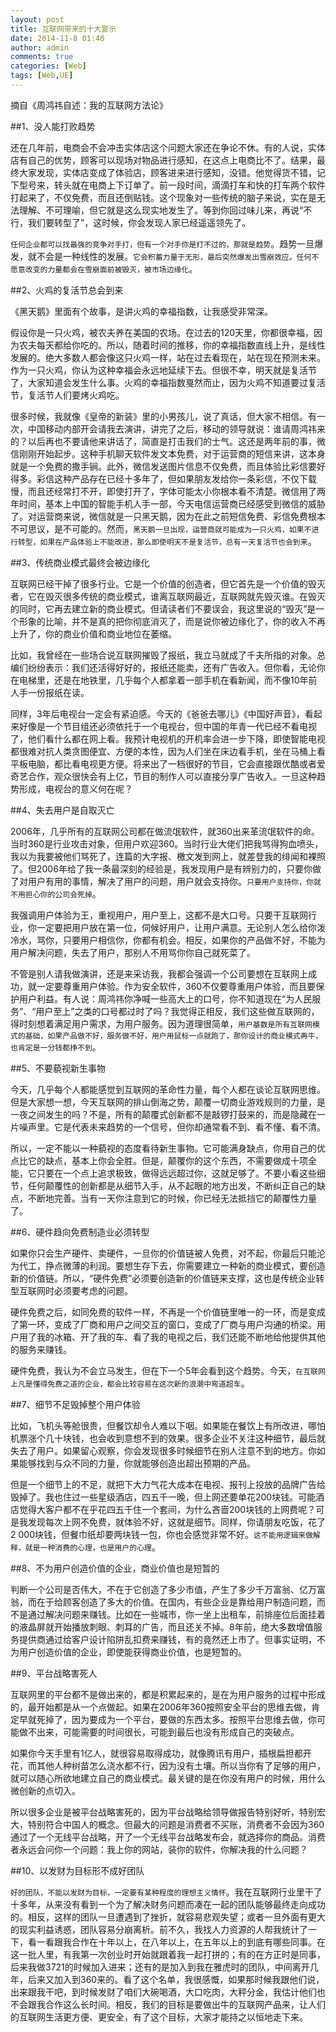 ```yaml
---
layout: post
title: 互联网带来的十大警示
date: 2014-11-8 01:40
author: admin
comments: true
categories: [Web]
tags: [Web,UE]
---
```


摘自《周鸿祎自述：我的互联网方法论》

<!-- more -->

##1、没人能打败趋势

还在几年前，电商会不会冲击实体店这个问题大家还在争论不休。有的人说，实体店有自己的优势，顾客可以现场对物品进行感知，在这点上电商比不了。结果，最终大家发现，实体店变成了体验店，顾客进来进行感知，没错。他觉得货不错，记下型号来，转头就在电商上下订单了。前一段时间，滴滴打车和快的打车两个软件打起来了，不仅免费，而且还倒贴钱。这个现象对一些传统的脑子来说，实在是无法理解、不可理喻，但它就是这么现实地发生了。等到你回过味儿来，再说“不行，我们要转型了”，这时候，你会发现人家已经遥遥领先了。

`任何企业都可以找最强的竞争对手打，但有一个对手你是打不过的，那就是趋势`。趋势一旦爆发，就不会是一种线性的发展。`它会积蓄力量于无形，最后突然爆发出雪崩效应。任何不愿意改变的力量都会在雪崩面前被毁灭，被市场边缘化`。 

##2、火鸡的复活节总会到来

《黑天鹅》里面有个故事，是讲火鸡的幸福指数，让我感受非常深。

假设你是一只火鸡，被农夫养在美国的农场。在过去的120天里，你都很幸福，因为农夫每天都给你吃的。所以，随着时间的推移，你的幸福指数直线上升，是线性发展的。绝大多数人都会像这只火鸡一样，站在过去看现在，站在现在预测未来。作为一只火鸡，你认为这种幸福会永远地延续下去。但很不幸，明天就是复活节了，大家知道会发生什么事。火鸡的幸福指数戛然而止，因为火鸡不知道要过复活节，复活节人们要烤火鸡吃。

很多时候，我就像《皇帝的新装》里的小男孩儿，说了真话，但大家不相信。有一次，中国移动内部开会请我去演讲，讲完了之后，移动的领导就说：谁请周鸿祎来的？以后再也不要请他来讲话了，简直是打击我们的士气。这还是两年前的事，微信刚刚开始起步。这种手机聊天软件发文本免费，对于运营商的短信来讲，这本身就是一个免费的撒手锏。此外，微信发送图片信息不仅免费，而且体验比彩信要好得多。彩信这种产品存在已经十多年了，但如果朋友发给你一条彩信，不仅下载慢，而且还经常打不开，即使打开了，字体可能太小你根本看不清楚。微信用了两年时间，基本上中国的智能手机人手一部，今天电信运营商已经感受到微信的威胁了。对运营商来说，微信就是一只黑天鹅，因为在此之前短信免费、彩信免费根本不可思议，是不可能的。然而，`黑天鹅一旦出现，运营商就可能成为一只火鸡，如果不进行转型，如果在产品体验上不能改进，那么即使明天不是复活节，总有一天复活节也会到来`。

##3、传统商业模式最终会被边缘化

互联网已经干掉了很多行业。它是一个价值的创造者，但它首先是一个价值的毁灭者，它在毁灭很多传统的商业模式，谁离互联网最近，互联网就先毁灭谁。在毁灭的同时，它再去建立新的商业模式。但请读者们不要误会，我这里说的“毁灭”是一个形象的比喻，并不是真的把你彻底消灭了，而是说你被边缘化了，你的收入不再上升了，你的商业价值和商业地位在萎缩。

比如，我曾经在一些场合说互联网摧毁了报纸，我立马就成了千夫所指的对象。总编们纷纷表示：我们还活得好好的，报纸还能卖，还有广告收入。但你看，无论你在电梯里，还是在地铁里，几乎每个人都拿着一部手机在看新闻，而不像10年前人手一份报纸在读。

同样，3年后电视台一定会有紧迫感。今天的《爸爸去哪儿》《中国好声音》，看起来好像是一个节目组还必须依托于一个电视台，但中国的年青一代已经不看电视了，他们看什么都在网上看。我预计电视机的开机率会进一步下降，即使智能电视都很难对抗人类贪图便宜、方便的本性，因为人们坐在床边看手机，坐在马桶上看平板电脑，都比看电视更方便。将来出了一档很好的节目，它会直接跟优酷或者爱奇艺合作，观众很快会有上亿，节目的制作人可以直接分享广告收入。一旦这种趋势形成，电视台的意义何在呢？

##4、失去用户是自取灭亡

2006年，几乎所有的互联网公司都在做流氓软件，就360出来革流氓软件的命。当时360是行业攻击对象，但用户欢迎360。当时行业大佬们把我骂得狗血喷头，我以为我要被他们骂死了，连篇的大字报、檄文发到网上，就差登我的绯闻和裸照了。但2006年给了我一条最深刻的经验是，我发现用户是有辨别力的，只要你做了对用户有用的事情，解决了用户的问题，用户就会支持你。`只要用户支持你，你就不用担心你的公司会死掉`。

我强调用户体验为王，重视用户，用户至上，这都不是大口号。只要干互联网行业，你一定要把用户放在第一位，伺候好用户，让用户满意。无论别人怎么给你泼冷水，骂你，只要用户相信你，你都有机会。相反，如果你的产品做不好，不能为用户解决问题，失去了用户，那别人不用骂你你自己就死菜了。

不管是别人请我做演讲，还是来采访我，我都会强调一个公司要想在互联网上成功，就一定要尊重用户体验。作为安全软件，360不仅要尊重用户体验，而且要保护用户利益。有人说：周鸿祎你净喊一些高大上的口号，你不知道现在“为人民服务”、“用户至上”之类的口号都过时了吗？我觉得正相反，我们这些做互联网的，得时刻想着满足用户需求，为用户服务。因为道理很简单，`用户基数是所有互联网模式的基础，如果产品做不好，服务做不好，用户用鼠标一点就跑了，那你设计的商业模式再牛，也肯定是一分钱都挣不到`。

##5、不要藐视新生事物

今天，几乎每个人都能感觉到互联网的革命性力量，每个人都在谈论互联网思维。但是大家想一想，今天互联网的排山倒海之势，颠覆一切商业游戏规则的力量，是一夜之间发生的吗？不是，所有的颠覆式创新都不是敲锣打鼓来的，而是隐藏在一片噪声里。它是代表未来趋势的一个信号，但你却通常看不到、看不懂、看不清。

所以，一定不能以一种藐视的态度看待新生事物。它可能满身缺点，你用自己的优点比它的缺点，基本上你会全胜。但是，颠覆你的这个东西，不需要做成十项全能，它只要在一个点上追求极致，做得远远超过你，这就足够了。不要小看这些细节，任何颠覆性的创新都是从细节入手，从不起眼的地方出发，不断纠正自己的缺点，不断地完善。当有一天你注意到它的时候，你已经无法抵挡它的颠覆性力量了。

##6、硬件趋向免费制造业必须转型

如果你只会生产硬件、卖硬件，一旦你的价值链被人免费，对不起，你最后只能沦为代工，挣点微薄的利润。要想生存下去，你需要建立一种新的商业模式，要创造新的价值链。所以，“硬件免费”必须要创造新的价值链来支撑，这也是传统企业转型互联网时必须要考虑的问题。

硬件免费之后，如同免费的软件一样，不再是一个价值链里唯一的一环，而是变成了第一环，变成了厂商和用户之间交互的窗口，变成了厂商与用户沟通的桥梁。用户用了我的冰箱、开了我的车、看了我的电视之后，我们还能不断地给他提供其他的服务来赚钱。

硬件免费，我认为不会立马发生，但在下一个5年会看到这个趋势。今天，`在互联网上凡是懂得免费之道的企业，都会比较容易在这次新的浪潮中弯道超车`。

##7、细节不足毁掉整个用户体验

比如，飞机头等舱很贵，但餐饮却令人难以下咽。如果能在餐饮上有所改进，哪怕机票涨个几十块钱，也会收到意想不到的效果。很多企业不关注这种细节，最后就失去了用户。如果留心观察，你会发现很多时候细节在别人注意不到的地方。你如果能够找到与众不同的力量，你就能够创造出超出预期的产品。

但是一个细节上的不足，就把下大力气花大成本在电视、报刊上投放的品牌广告给毁掉了。我也住过一些星级酒店，四五千一晚，但上网还要单花200块钱。可能酒店觉得大客户都不在乎花四五千住一个套间，为什么吝啬200块钱的上网费呢？可是我发现每次上网不免费，就体验不好，这就是细节。同样，你请朋友吃饭，花了2 000块钱，但餐巾纸却要两块钱一包，你也会感觉非常不好。`这不能用逻辑来做解释，就是一种消费的心理，也是用户的心理`。

##8、不为用户创造价值的企业，商业价值也是短暂的

判断一个公司是否伟大，不在于它创造了多少市值，产生了多少千万富翁、亿万富翁，而在于给顾客创造了多大的价值。在国内，有些企业是靠给用户制造问题，而不是通过解决问题来赚钱。比如在一些城市，你一坐上出租车，前排座位后面挂着的液晶屏就开始播放刺眼、刺耳的广告，而且还关不掉。8年前，绝大多数增值服务提供商通过给客户设计陷阱乱扣费来赚钱，有的竟然还上市了。但事实证明，不为用户创造价值的企业，即使能获得商业价值，也是短暂的。

##9、平台战略害死人

互联网里的平台都不是做出来的，都是积累起来的，是在为用户服务的过程中形成的，最开始都是从一个点做起。如果在2006年360按照安全平台的思维去做，肯定早就死掉了，因为要成为一个平台，要做的东西太多。按照平台思维去做，你可能做不出来，可能需要的时间很长，可能到最后也没有形成自己的突破点。

如果你今天手里有1亿人，就很容易取得成功，就像腾讯有用户，插根扁担都开花，而其他人种树苗怎么浇水都不行，因为没有土壤。所以当你有了足够的用户，就可以随心所欲地建立自己的商业模式。最关键的是在你没有用户的时候，用什么微创新的点切入。

所以很多企业是被平台战略害死的，因为平台战略给领导做报告特别好听，特别宏大，特别符合中国人的概念。但最大的问题是消费者不买账，消费者不会因为360通过了一个无线平台战略，开了一个无线平台战略发布会，就选择你的商品。消费者永远会问你一个问题：我上你的网站，装你的软件，你解决我的什么问题？

##10、以发财为目标形不成好团队

`好的团队，不能以发财为目标，一定要有某种程度的理想主义情怀`。我在互联网行业里干了十多年，从来没有看到一个为了解决财务问题而凑在一起的团队能够最终走向成功的。相反，这样的团队一旦遭遇到了挫折，就容易悲观失望；或者一旦外面有更大的现实利益诱惑，团队容易分崩离析。前不久，我找人力资源的人帮我统计了一下，看一看跟我合作在十年以上，在八年以上，在五年以上的到底有哪些同事。在这一批人里，有我第一次创业时开始就跟着我一起打拼的；有的在方正时是同事，后来我做3721的时候加入进来；还有的是加入到我在雅虎时的团队，中间离开几年，后来又加入到360来的。看了这个名单，我很感慨，如果那时候我跟他们说，出来跟我干吧，到时候发财了咱们大碗喝酒，大口吃肉，大秤分金，我估计他们也不会跟我合作这么长时间。相反，我们的目标是要做出牛的互联网产品来，让人们的互联网生活更方便、更安全，有了这个目标，大家才能持之以恒地走下来。

